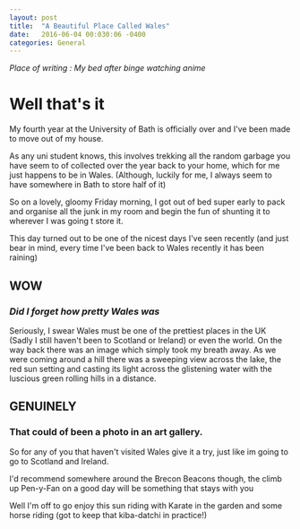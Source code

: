 ```yaml
---
layout: post
title:  "A Beautiful Place Called Wales"
date:   2016-06-04 00:030:06 -0400
categories: General
---
```

_Place of writing : My bed after binge watching anime_


# Well that's it

My fourth year at the University of Bath is officially over and I've been made to move out of my house.

As any uni student knows, this involves trekking all the random garbage you have seem to of collected over the year back to your home, which for me just happens to be in Wales. (Although, luckily for me, I always seem to have somewhere in Bath to store half of it)

So on a lovely, gloomy Friday morning, I got out of bed super early to pack and organise all the junk in my room and begin the fun of shunting it to wherever I was going t store it.

This day turned out to be one of the nicest days I've seen recently (and just bear in mind, every time I've been back to Wales recently it has been raining)

## WOW

### _Did I forget how pretty Wales was_

Seriously, I swear Wales must be one of the prettiest places in the UK (Sadly I still haven't been to Scotland or Ireland) or even the world. On the way back there was an image which simply took my breath away. As we were coming around a hill there was a sweeping view across the lake, the red sun setting and casting its light across the glistening water with the luscious green rolling hills in a distance.

## GENUINELY

### That could of been a photo in an art gallery.

So for any of you that haven't visited Wales give it a try, just like im going to go to Scotland and Ireland.

I'd recommend somewhere around the Brecon Beacons though, the climb up Pen-y-Fan on a good day will be something that stays with you

Well I'm off to go enjoy this sun riding with Karate in the garden and some horse riding (got to keep that kiba-datchi in practice!)